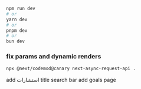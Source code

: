 ```bash
npm run dev
# or
yarn dev
# or
pnpm dev
# or
bun dev
```

### fix params and dynamic renders

```bash
npx @next/codemod@canary next-async-request-api .

```

add
استشارات title
search bar
add goals page
